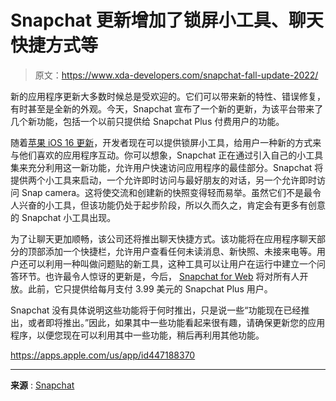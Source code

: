 # Snapchat 更新增加了锁屏小工具、聊天快捷方式等

> 原文：<https://www.xda-developers.com/snapchat-fall-update-2022/>

新的应用程序更新大多数时候总是受欢迎的。它们可以带来新的特性、错误修复，有时甚至是全新的外观。今天，Snapchat 宣布了一个新的更新，为该平台带来了几个新功能，包括一个以前只提供给 Snapchat Plus 付费用户的功能。

随着[苹果 iOS 16 更新](https://www.xda-developers.com/ios-16/)，开发者现在可以提供锁屏小工具，给用户一种新的方式来与他们喜欢的应用程序互动。你可以想象，Snapchat 正在通过引入自己的小工具集来充分利用这一新功能，允许用户快速访问应用程序的最佳部分。Snapchat 将提供两个小工具来启动，一个允许即时访问与最好朋友的对话，另一个允许即时访问 Snap camera。这将使交流和创建新的快照变得轻而易举。虽然它们不是最令人兴奋的小工具，但该功能仍处于起步阶段，所以久而久之，肯定会有更多有创意的 Snapchat 小工具出现。

为了让聊天更加顺畅，该公司还将推出聊天快捷方式。该功能将在应用程序聊天部分的顶部添加一个快捷栏，允许用户查看任何未读消息、新快照、未接来电等。用户还可以利用一种叫做问题贴的新工具，这种工具可以让用户在运行中建立一个问答环节。也许最令人惊讶的更新是，今后， [Snapchat for Web](https://www.xda-developers.com/snapchat-for-web-announced/) 将对所有人开放。此前，它只提供给每月支付 3.99 美元的 Snapchat Plus 用户。

Snapchat 没有具体说明这些功能将于何时推出，只是说一些“功能现在已经推出，或者即将推出。”因此，如果其中一些功能看起来很有趣，请确保更新您的应用程序，以便您现在可以利用其中一些功能，稍后再利用其他功能。

https://apps.apple.com/us/app/id447188370

* * *

**来源** : [Snapchat](https://newsroom.snap.com/fresh-fall-features)